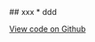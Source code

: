 <div id="wrapper">	
	<header id="header" ng-include="'html/header.html'"></header><!-- navbar -->
	<div class="container" id="main">
	## xxx
	* ddd
		<div ng-include="'html/content.html'"></div>
		<div ng-include="'html/automator.html'"></div>
		<div class="row">
			<div class="col-sm-12 text-center">
				<span class="glyphicon glyphicon-link" aria-hidden="true"></span>
				<p><a href="//github.com/lawrenceting" target="_blank" >View code on Github</a></p>
			</div>				
		</div>
	</div><!-- Page Content -->
	<footer ng-include="'html/footer.html'"></footer><!-- footer -->
</div><!-- /#wrapper -->	
<div ng-include="'html/modal.html'"></div><!-- modal -->
<!-- ------------------------------------------------------------------------ --> 	
<!--jQuery JS-->
<script src="includes/jquery/jquery-2.1.3.min.js"></script><!--jQuery 2.x-->	

<!--Angular JS-->
<script src="includes/angularjs/angular.min.js"></script><!--1.3.11-->
<script src="js/angular-config.js"></script>

<!-- Animate CSS -->
<link href="css/styles.css" rel="stylesheet">

<!-- Bootstrap JS + CSS--> <!--v3.3.2-->
<link href="includes/bootstrap/css/bootstrap.min.css" rel="stylesheet">
<script src="includes/bootstrap/js/bootstrap.min.js"></script>	

<!--Underscore JS-->
<script src="includes/underscorejs/underscore-min.js"></script><!-- 1.7.0 -->
<!-- ------------------------------------------------------------------------ -->
<!-- Custom CSS -->
<link href="css/index.css" rel="stylesheet">
<!--<link rel="stylesheet" href="includes/css/styles.css">-->

<!--Custom JS--> 
<script src="js/script.js"></script>	
